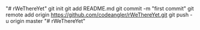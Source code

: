 "# rWeThereYet"  git init git add README.md git commit -m "first commit" git remote add origin https://github.com/codeangler/rWeThereYet.git git push -u origin master
"# rWeThereYet" 
